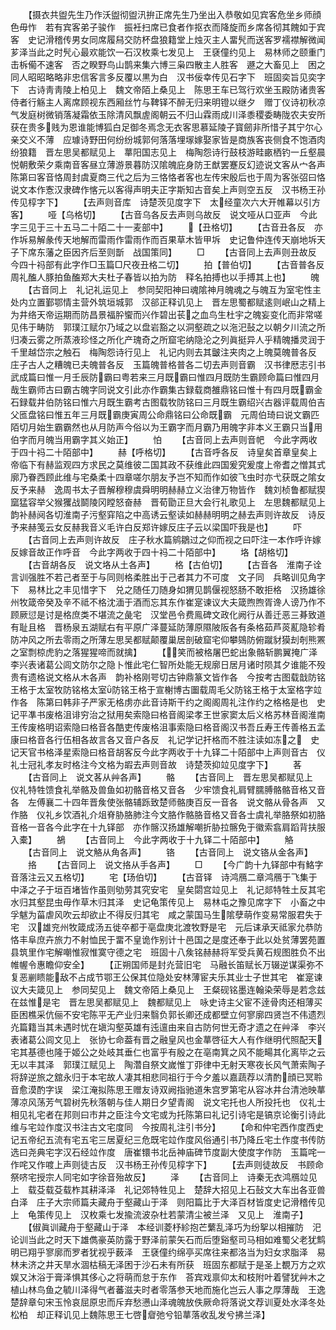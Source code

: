<!-- { "loadSidebar": true } -->
　　【摄衣共盥先生乃作沃盥彻盥汛拚正席先生乃坐出入恭敬如见宾客危坐乡师顔色毋怍　若有宾客弟子骏作　振衽扫席已食者作抠衣而降旋而乡席各彻其餽如于宾客　史记滑稽传男女同席履舄交防杯盘狼籍堂上烛灭主人畱髠而送客罗襦襟解微闻芗泽当此之时髠心最欢能饮一石汉枚乘七发见上　王褎僮约见上　易林师之颐重门击柝僃不速客　否之睽野鸟山鹊来集六博三枭四散主人胜客　遯之大畜见上　困之同人昭昭略略非忠信客言多反覆以黒为白　汉书佞幸传见石字下　班固奕旨见奕字下　古诗靑靑陵上柏见上　魏文帝陌上桑见上　陈思王车已驾行欢坐玉殿防诸贵客侍者行觞主人离席顾视东西厢丝竹与鞞铎不醉无归来明镫以继夕　赠丁仪诗初秋凉气发庭树微销落凝霜依玉除清风飘虗阁朝云不归山霖雨成川泽黍稷委畴陇农夫安所获在贵多贱为恩谁能博狐白足御冬焉念无衣客思慕延陵子寳劒非所惜子其宁尔心亲交义不薄　应璩诗野田何纷纷城郭何落落埋塜嫁娶家皆是商族客丧侧食不饱酒肉纷狼籍　晋左思吴都赋见上　蕐阳国志见上　梅陶怨诗行鼓枝游畦畞栖钓一丘壑晨悦朝敷荣夕乘南音客昼立薄游景暮防汉隂魄庇身防王猷罢蹇反幻迹说文客从宀各声　陈第曰客音恪周封虞夏商三代之后为三恪恪者客也左传宋殷后也于周为客张弨曰恪说文本作愙汉隶碑作愘元以客得声明夫正字斯知古音矣上声则空五反　汉书杨王孙传见椁字下】
　　【去声则音库　诗楚茨见度字下　太经童次六大开帷幕以引方客】
　　哑【乌格切】
　　【古音乌各反去声则乌故反　说文哑从口亚声　今此字三见于三十五马二十陌二十一麦部中】
　　【丑格切】
　　【古音丑各反　亦作坼易解彖传天地解而雷雨作雷雨作而百果草木皆甲坼　史记鲁仲连传天崩地坼天子下席东藩之臣因齐后至则斮　战国策同】
　　□
　　【古音同上去声则丑故反　今四十祃部有此字作□玉篇□尺夜丑格二切】
　　拍【普伯切】
　　【古音普各反　周礼醢人豚拍鱼醢郑大夫杜子春皆以拍为防　释名拍搏也以手搏其上也】
　　魄
　　【古音同上　礼记礼运见上　参同契阳神曰魂隂神月魄魂之与魄互为室宅性主处内立置鄞鄂情主营外筑垣城郭　汉郤正释讥见上　晋左思蜀都赋逺则岷山之精上为井络天帝运期而防昌景福肸蠁而兴作碧出苌之血鸟生杜宇之魄妄变化而非常嗟见伟于畴防　郭璞江赋尔乃域之以盘岩豁之以洞壑疏之以沲汜鼔之以朝夕川流之所归凑云雾之所蒸液珍怪之所化产瑰奇之所窟宅纳隐沦之列眞挺异人乎精魄播灵润于千里越岱宗之触石　梅陶怨诗行见上　礼记内则去其皽注夹肉之上魄莫魄普各反　庄子古人之糟魄已夫魄普各反　玉篇魄普格普各二切去声则音霸　汉书律厯志引书武成篇曰惟一月壬辰防霸曰粤若来三月既霸曰惟四月既防生霸顾命篇曰惟四月哉生霸师古曰霸古魄字同说文引此亦作霸集古録载商雒鼎铭曰惟十有四月既霸金石録载井伯防铭曰惟六月既生霸考古图载牧防铭曰三月既生霸绍兴古器评载周伯吉父匜盘铭曰惟五年三月既霸庚寅周公命鼎铭曰公命既霸　元周伯琦曰说文霸匹陌切月始生霸霸然也从月防声今俗以为王霸字而月霸乃用魄字非本义王霸只当用伯字而月魄当用霸字其义始正】
　　怕
　　【古音同上去声则音帊　今此字两收于四十祃二十陌部中】
　　赫【呼格切】
　　【古音呼各反　诗皇矣首章皇矣上帝临下有赫监观四方求民之莫维彼二国其政不获维此四国爰究爰度上帝耆之憎其式廓乃眷西顾此维与宅桑柔十四章嗟尔朋友予岂不知而作如彼飞虫时亦弋获既之隂女反予来赫　逸周书太子晋解穆穆虞舜明明赫赫立义治律万物皆作　魏刘桢鲁都赋猰窳猛容举父猴玃战鬬陵冈瞠怒奋赫　晋荀勖正旦大会行礼歌见上　左思魏都赋见上韵补赫阋各切淮南子污壑穽陷之中高诱云壑读如赫赫明明之赫去声则许故反　诗反予来赫笺云女反赫我音义毛许白反郑许嫁反庄子云以梁国吓我是也】
　　吓
　　【古音同上去声则许故反　庄子秋水篇鹓鶵过之仰而视之曰吓注一本作呼许嫁反嫁音故正作呼音　今此字两收于四十祃二十陌部中】
　　垎【胡格切】
　　【古音胡各反　说文垎从土各声】
　　格【古伯切】
　　【古音各　淮南子诠言训强胜不若己者至于与同则格柔胜出于己者其力不可度　文子同　兵略训见角字下　易林比之丰见惜字下　兑之随任刀随身如猬见鹊偃视怒肠不敢拒格　汉扬雄徐州牧箴帝癸及辛不祗不格沈湎于酒而忘其东作崔寔谏议大夫箴煦煦胥谗人谤乃作不顾厥愆是讨是格庶类不堪流之彘宅　汉堂邑令费鳯碑文政化阙行从善迁恶三朞致道有耻且格　晋杨泉五湖赋右有平原广泽蔓延防薄原隰陂阪各有条格茹芦菼薍隐轸肴防冲风之所去零雨之所薄左思吴都赋颠覆巢居剖破窟宅仰攀鵕防俯蹴豺獏刦剞熊罴之室剽椋虎豹之落猩猩啼而就擒】
　　【笑而被格屠巴蛇出象骼斩鹏翼掩广泽　李兴表诸葛公闾文防尔之隐卜惟此宅仁智所处能无规廓日居月诸时陨其夕谁能不殁贵有遗格说文格从木各声　韵补格刚咢切古钟鼎篆文皆作各　今按考古图载戠防铭王格于太室牧防铭格太室防铭王格于宣榭博古圗载周毛父防铭王格于太室格字竝作各　陈第曰韩非子严家无格虏亦此音诗斯干约之阁阁周礼注作约之格格是也　史记平凖书废格沮诽穷治之狱用矣索隐曰格音阁梁孝王世家窦太后义格苏林音阁淮南王传废格明诏索隐曰格音各酷吏传废格沮事索隐曰格音阁汉书吾丘寿王传善格五孟康曰格音各行伍相各故言各又音户各反　礼记学记扞格而不胜注读如冻之　史记天官书格泽星索隐曰格音胡客反今此字两收于十九铎二十陌部中上声则音古　仪礼士冠礼孝友时格注今文格为嘏去声则音故　诗楚茨抑竝见度字下】
　　茖
　　【古音同上　说文茖从艸各声】
　　骼
　　【古音同上　晋左思吴都赋见上　仪礼特牲馈食礼举骼及兽鱼如初骼音格又音各　少牢馈食礼肩臂臑膊骼骼音格又音各　左傅襄二十四年晋矦使张骼辅跞致楚师骼庚百反一音各　说文骼从骨各声　又作胳　仪礼乡饮酒礼介俎脊胁胳肺注今文胳作骼胳音格又音各士虞礼举胳祭如初胳音格一音各今此字在十九铎部　亦作髂汉扬雄解嘲折胁拉髂免于徽索翕肩蹈背扶服入橐】
　　鵅
　　【古音同上　今此字两收于十九铎二十陌部中】
　　觡
　　【古音同上　说文觡从角各声】
　　铬
　　【古音同上　说文铬从金各声】
　　挌
　　【古音同上　说文挌从手各声】
　　□
　　【今广韵十九铎部中有鮥字音落注云又五格切】
　　宅【玚伯切】
　　【古音铎　诗鸿鴈二章鸿鴈于飞集于中泽之子于垣百堵皆作虽则劬劳其究安宅　皇矣閟宫竝见上　礼记郯特牲土反其宅水归其壑昆虫毋作草木归其泽　史记龟策传见上　易林屯之豫见席字下　小畜之中孚魃为菑虐风吹云却欲止不得反归其宅　咸之蒙国马生隂孽萌作变易常服君失于宅　汉雄兖州牧箴成汤五徙卒都于亳盘庚北渡牧野是宅　元后诔承天祗家允恭防恪丰阜庶卉旅力不射恤民于畱不皇诡作别计十邑国之是度还奉于此以处贫薄罢苑置县筑里作宅解嘲惟寂惟寞守德之宅　班固十八矦铭赫赫将军受兵黄石规图胜负不出帷幄令惠瞻仰安全】
　　【正朔国师是封灮营旧宅　马融长笛赋长万辍逆谋渠弥不复恶剻瞆能敌不占成节鄂王公保其位隐处安林薄宦夫乐其业士子世其宅　崔寔谏议大夫箴见上　参同契见上　魏文帝陌上桑见上　王粲砚铭墨连翰染荣辱是若念兹在兹惟是宅　晋左思吴都赋见上　魏都赋见上　咏史诗主父宦不逹骨肉还相薄买臣困樵采伉俪不安宅陈平无产业归来翳负郭长卿还成都壁立何寥廓四贤岂不伟遗烈灮篇籍当其未遇时忧在塡沟壑英雄有迍邅由来自古防何世无奇才遗之在艸泽　李兴表诸葛公闾文见上　张协七命葢有晋之融皇风也金蕐啓征大人有作继明代照配天宅其基德也隆于姬公之处岐其垂仁也富乎有殷之在亳南箕之风不能畼其化离毕之云无以丰其泽　郭璞江赋见上　陶濳自祭文嵗惟丁丣律中无射天寒夜长风气萧索陶子将辞逆旅之舘永归于本宅故人凄其相悲同祖行于今夕羞以嘉蔬荐以清酌顔已冥聆音愈漠酌字误　梁江淹拟陈思王赠友诗双阙指驰道朱宫罗第宅从容冰井台清池映蕐薄凉风荡芳气碧树先秋落朝与佳人期日夕望青阁　说文宅托也人所投托也　仪礼士相见礼宅者在邦则曰市井之臣注今文宅或为托陈第曰礼记引诗宅是镐京论衡引诗此维与宅竝作度汉书注古文宅度同　今按周礼注引书分】
　　【命和仲宅西作度西史记五帝纪五流有宅五宅三居夏纪三危既宅竝作度风俗通引书乃降丘宅土作度书传防选曰尧典宅字汉石经竝作度　唐崔镮书北岳神庙碑节度副大使度字作防　玉篇咤一作咤又作喥上声则徒古反　汉书杨王孙传见椁字下】
　　【去声则徒故反　书顾命祭哜宅授宗人同宅如字徐音殆故反】
　　泽
　　【古音同上　诗秦无衣鸿鴈竝见上　载芟载芟载柞其耕泽泽　礼记郊特牲见上　楚辞大招见上石鼔文大车出各亚兽白泽　庄子大宗师篇夫藏舟于壑藏山于泽　则阳篇比于大泽百材皆度史记滑稽传见上　龟策传见上　汉枚乘七发揄流波杂杜若蒙清尘被兰泽　又见上　淮南子】
　　【俶眞训藏舟于壑藏山于泽　本经训菱杼紾抱芒蘩乱泽巧为纷挐以相摧防　汜论训当此之时天下雄儁豪英防露于野泽前蒙矢石而后堕谿壑司马相如难蜀父老犹鹪明已翔乎寥廓而罗者犹视乎薮泽　王褎僮约绵亭买席往来都洛当为妇女求脂泽　易林未济之井天旱水涸枯稿无泽困于沙石未有所获　班固东都赋于是圣上覩万方之欢娱又沐浴于膏泽惧其侈心之将萌而怠于东作　荅宾戏禀仰太和枝附叶着譬犹艸木之植山林鸟鱼之毓川泽得气者蕃滋夫时者零落参天地而施化岂云人事之厚薄哉　王逸楚辞章句宋玉怜哀屈原忠而斥弃愁懑山泽魂魄放佚厥命将落说文荐训夏处水泽冬处松柏　却正释讥见上魏陈思王七啓睂弛兮铅蕐落收乱发兮拂兰泽】
